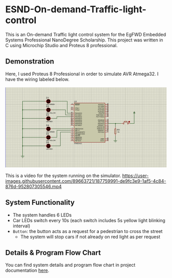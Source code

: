 # ESND-On-demand-Traffic-light-control
This is an On-demand Traffic light control system for the EgFWD Embedded Systems Professional NanoDegree Scholarship. This project was written in C using Microchip Studio and Proteus 8 professional.

## Demonstration

Here, I used Proteus 8 Professional in order to simulate AVR Atmega32. I have the wiring labeled below. <br></br>
![image](https://github.com/John-Salama/ESND---On-demand-Traffic-light-control/blob/022e93f1468796875167da28661c73580ea3be16/proutes.png)

This is a video for the system running on the simulator.
https://user-images.githubusercontent.com/89663721/187759991-de9fc3e9-1af5-4c84-876d-952807305546.mp4

## System Functionality
- The system handles 6 LEDs
- Car LEDs switch every 10s (each switch includes 5s yellow light blinking interval)
- `Button`: the button acts as a request for a pedestrian to cross the street
  * The system will stop cars if not already on red light as per request

## Details & Program Flow Chart
You can find system details and program flow chart in project documentation [here](https://github.com/John-Salama/ESND---On-demand-Traffic-light-control/blob/022e93f1468796875167da28661c73580ea3be16/Project%20Documentation.pdf).
